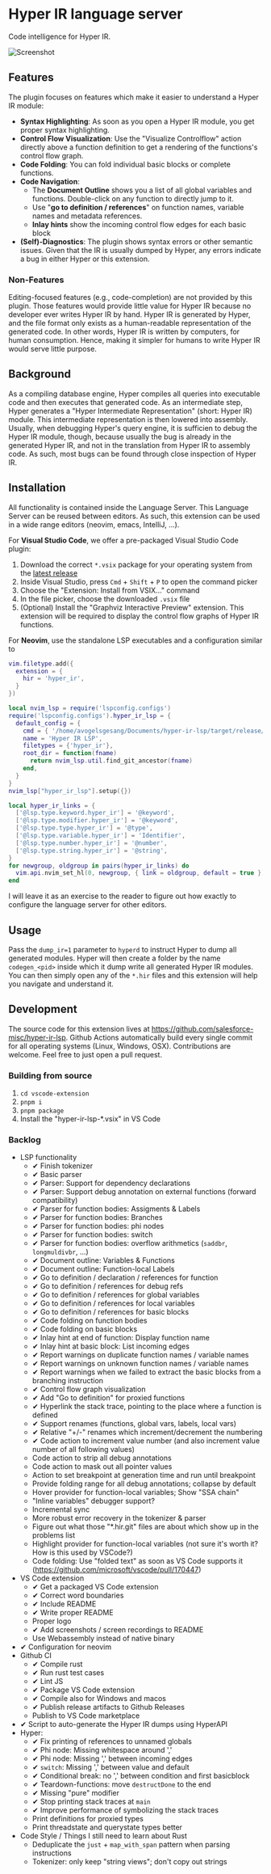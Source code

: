 # Hyper IR language server

Code intelligence for Hyper IR.

![Screenshot](media/screenshot.png)

## Features

The plugin focuses on features which make it easier to understand a Hyper IR module:

* **Syntax Highlighting**:  As soon as you open a Hyper IR module, you get proper syntax highlighting.
* **Control Flow Visualization**: Use the "Visualize Controlflow" action directly above a function definition to get a rendering of the functions's control flow graph.
* **Code Folding**: You can fold individual basic blocks or complete functions.
* **Code Navigation**:
  * The **Document Outline** shows you a list of all global variables and functions. Double-click on any function to directly jump to it.
  * Use "**go to definition / references**" on function names, variable names and metadata references.
  * **Inlay hints** show the incoming control flow edges for each basic block
* **(Self)-Diagnostics**: The plugin shows syntax errors or other semantic issues. Given that the IR is usually dumped by Hyper, any errors indicate a bug in either Hyper or this extension.

### Non-Features

Editing-focused features (e.g., code-completion) are not provided by this plugin.
Those features would provide little value for Hyper IR because no developer ever writes Hyper IR by hand.
Hyper IR is generated by Hyper, and the file format only exists as a human-readable representation of the generated code.
In other words, Hyper IR is written by computers, for human consumption.
Hence, making it simpler for humans to write Hyper IR would serve little purpose.

## Background

As a compiling database engine, Hyper compiles all queries into executable code and then executes that generated code.
As an intermediate step, Hyper generates a "Hyper Intermediate Representation" (short: Hyper IR) module.
This intermediate representation is then lowered into assembly.
Usually, when debugging Hyper's query engine, it is sufficien to debug the Hyper IR module, though, because usually the bug is already in the generated Hyper IR, and not in the translation from Hyper IR to assembly code.
As such, most bugs can be found through close inspection of Hyper IR.

## Installation

All functionality is contained inside the Language Server. This Language
Server can be reused between editors. As such, this extension can be
used in a wide range editors (neovim, emacs, IntelliJ, ...).

For **Visual Studio Code**, we offer a pre-packaged Visual Studio Code plugin:

1. Download the correct `*.vsix` package for your operating system from the [latest release](https://github.com/salesforce-misc/hyper-ir-lsp/releases/)
2. Inside Visual Studio, press `Cmd` + `Shift` + `P` to open the command picker
3. Choose the "Extension: Install from VSIX..." command
4. In the file picker, choose the downloaded `.vsix` file
5. (Optional) Install the "Graphviz Interactive Preview" extension. This extension will be required to display the control flow graphs of Hyper IR functions.

For **Neovim**, use the standalone LSP executables and a configuration similar to

```lua
vim.filetype.add({
  extension = {
    hir = 'hyper_ir',
  }
})

local nvim_lsp = require('lspconfig.configs')
require('lspconfig.configs').hyper_ir_lsp = {
  default_config = {
    cmd = { '/home/avogelsgesang/Documents/hyper-ir-lsp/target/release/hyper-ir-lsp' },
    name = 'Hyper IR LSP',
    filetypes = {'hyper_ir'},
    root_dir = function(fname)
      return nvim_lsp.util.find_git_ancestor(fname)
    end,
  }
}
nvim_lsp["hyper_ir_lsp"].setup({})

local hyper_ir_links = {
  ['@lsp.type.keyword.hyper_ir'] = '@keyword',
  ['@lsp.type.modifier.hyper_ir'] = '@keyword',
  ['@lsp.type.type.hyper_ir'] = '@type',
  ['@lsp.type.variable.hyper_ir'] = 'Identifier',
  ['@lsp.type.number.hyper_ir'] = '@number',
  ['@lsp.type.string.hyper_ir'] = '@string',
}
for newgroup, oldgroup in pairs(hyper_ir_links) do
  vim.api.nvim_set_hl(0, newgroup, { link = oldgroup, default = true })
end
```

I will leave it as an exercise to the reader to figure out how exactly
to configure the language server for other editors.

## Usage

Pass the `dump_ir=1` parameter to `hyperd` to instruct Hyper to dump all generated modules.
Hyper will then create a folder by the name `codegen_<pid>` inside which it dump write all generated Hyper IR modules.
You can then simply open any of the `*.hir` files and this extension will help you navigate and understand it.

## Development

The source code for this extension lives at https://github.com/salesforce-misc/hyper-ir-lsp.
Github Actions automatically build every single commit for all operating systems (Linux, Windows, OSX).
Contributions are welcome. Feel free to just open a pull request.

### Building from source

1. `cd vscode-extension`
2. `pnpm i`
3. `pnpm package`
4. Install the "hyper-ir-lsp-*.vsix" in VS Code

### Backlog

* LSP functionality
    * ✔ Finish tokenizer
    * ✔ Basic parser
    * ✔ Parser: Support for dependency declarations
    * ✔ Parser: Support debug annotation on external functions (forward compatibility)
    * ✔ Parser for function bodies: Assigments & Labels
    * ✔ Parser for function bodies: Branches
    * ✔ Parser for function bodies: phi nodes
    * ✔ Parser for function bodies: switch
    * ✔ Parser for function bodies: overflow arithmetics (`saddbr`, `longmuldivbr`, ...)
    * ✔ Document outline: Variables & Functions
    * ✔ Document outline: Function-local Labels
    * ✔ Go to definition / declaration / references for function
    * ✔ Go to definition / references for debug refs
    * ✔ Go to definition / references for global variables
    * ✔ Go to definition / references for local variables
    * ✔ Go to definition / references for basic blocks
    * ✔ Code folding on function bodies
    * ✔ Code folding on basic blocks
    * ✔ Inlay hint at end of function: Display function name
    * ✔ Inlay hint at basic block: List incoming edges
    * ✔ Report warnings on duplicate function names / variable names
    * ✔ Report warnings on unknown function names / variable names
    * ✔ Report warnings when we failed to extract the basic blocks from a branching instruction
    * ✔ Control flow graph visualization
    * ✔ Add "Go to definition" for proxied functions
    * ✔ Hyperlink the stack trace, pointing to the place where a function is defined
    * ✔ Support renames (functions, global vars, labels, local vars)
    * ✔ Relative "+/-" renames which increment/decrement the numbering
    * ✔ Code action to increment value number (and also increment value number of all following values)
    * Code action to strip all debug annotations
    * Code action to mask out all pointer values
    * Action to set breakpoint at generation time and run until breakpoint
    * Provide folding range for all debug annotations; collapse by default
    * Hover provider for function-local variables; Show "SSA chain"
    * "Inline variables" debugger support?
    * Incremental sync
    * More robust error recovery in the tokenizer & parser
    * Figure out what those "*.hir.git" files are about which show up in the problems list
    * Highlight provider for function-local variables (not sure it's worth it? How is this used by VSCode?)
    * Code folding: Use "folded text" as soon as VS Code supports it (https://github.com/microsoft/vscode/pull/170447)
* VS Code extension
    * ✔ Get a packaged VS Code extension
    * ✔ Correct word boundaries
    * ✔ Include README
    * ✔ Write proper README
    * Proper logo
    * ✔ Add screenshots / screen recordings to README
    * Use Webassembly instead of native binary
* ✔ Configuration for neovim
* Github CI
    * ✔ Compile rust
    * ✔ Run rust test cases
    * ✔ Lint JS
    * ✔ Package VS Code extension
    * ✔ Compile also for Windows and macos
    * ✔ Publish release artifacts to Github Releases
    * Publish to VS Code marketplace
* ✔ Script to auto-generate the Hyper IR dumps using HyperAPI
* Hyper:
    * ✔ Fix printing of references to unnamed globals
    * ✔ Phi node: Missing whitespace around ','
    * ✔ Phi node: Missing ',' between incoming edges
    * ✔ `switch`: Missing ',' between value and default
    * ✔ Conditional break: no ',' between condition and first basicblock
    * ✔ Teardown-functions: move `destructDone` to the end
    * ✔ Missing "pure" modifier
    * ✔ Stop printing stack traces at `main`
    * ✔ Improve performance of symbolizing the stack traces
    * Print definitions for proxied types
    * Print threadstate and querystate types better
* Code Style / Things I still need to learn about Rust
    * Deduplicate the `just` + `map_with_span` pattern when parsing instructions
    * Tokenizer: only keep "string views"; don't copy out strings
